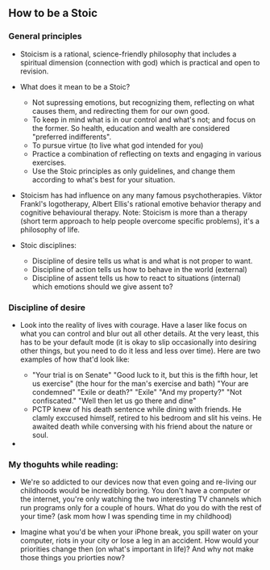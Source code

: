 ## How to be a Stoic

### General principles

- Stoicism is a rational, science-friendly philosophy that includes a spiritual dimension (connection with god) which is practical and open to revision.

- What does it mean to be a Stoic?
	- Not supressing emotions, but recognizing them, reflecting on what causes them, and redirecting them for our own good.
	- To keep in mind what is in our control and what's not; and focus on the former. So health, education and wealth are considered "preferred indifferents".
	- To pursue virtue (to live what god intended for you)
	- Practice a combination of reflecting on texts and engaging in various exercises.
	- Use the Stoic principles as only guidelines, and change them according to what's best for your situation.

- Stoicism has had influence on any many famous psychotherapies. Viktor Frankl's logotherapy, Albert Ellis's rational emotive behavior therapy and cognitive behavioural therapy. Note: Stoicism is more than a therapy (short term approach to help people overcome specific problems), it's a philosophy of life.

- Stoic disciplines:
	- Discipline of desire tells us what is and what is not proper to want.
	- Discipline of action tells us how to behave in the world (external)
	- Discipline of assent tells us how to react to situations (internal) which emotions should we give assent to?

### Discipline of desire

- Look into the reality of lives with courage. Have a laser like focus on what you can control and blur out all other details. At the very least, this has to be your default mode (it is okay to slip occasionally into desiring other things, but you need to do it less and less over time). Here are two examples of how that'd look like:
	- "Your trial is on Senate" "Good luck to it, but this is the fifth hour, let us exercise" (the hour for the man's exercise and bath) "Your are condemned" "Exile or death?" "Exile" "And my property?" "Not confiscated." "Well then let us go there and dine"
	- PCTP knew of his death sentence while dining with friends. He clamly exccused himself, retired to his bedroom and slit his veins. He awaited death while conversing with his friend about the nature or soul.

- 

### My thoguhts while reading:

- We're so addicted to our devices now that even going and re-living our childhoods would be incredibly boring. You don't have a computer or the internet, you're only watching the two interesting TV channels which run programs only for a couple of hours. What do you do with the rest of your time? (ask mom how I was spending time in my childhood)

- Imagine what you'd be when your iPhone break, you spill water on your computer, riots in your city or lose a leg in an accident. How would your priorities change then (on what's important in life)? And why not make those things you priorties now?


